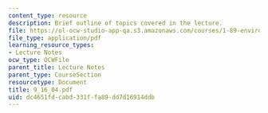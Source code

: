 ```yaml
---
content_type: resource
description: Brief outline of topics covered in the lecture.
file: https://ol-ocw-studio-app-qa.s3.amazonaws.com/courses/1-89-environmental-microbiology-fall-2004/dc4651fdcabd331ffa89dd7d16914ddb_9_16_04.pdf
file_type: application/pdf
learning_resource_types:
- Lecture Notes
ocw_type: OCWFile
parent_title: Lecture Notes
parent_type: CourseSection
resourcetype: Document
title: 9_16_04.pdf
uid: dc4651fd-cabd-331f-fa89-dd7d16914ddb
---
```

